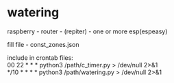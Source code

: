 # watering

raspberry - router - (repiter) - one or more esp(espeasy) <br>


fill file - const_zones.json <br>

include in crontab files: <br>
00 22 * * * python3 /path/c_timer.py > /dev/null 2>&1 <br>
*/10 * * * * python3 /path/watering.py > /dev/null 2>&1 <br>


